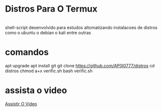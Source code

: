 # Distros Para O Termux
<br/>
shell-script desenvolvido para estudos
altomatizando instalacoes de distros
como o ubuntu o debian o kali entre outras

# comandos
apt upgrade
apt install git
git clone https://github.com/AP0l0777/distros
cd distros
chmod a+x verific.sh
bash verific.sh

# assista o video
<a href="https://youtube.com/ap0l0777/distros"> Assistir O Video </a>
